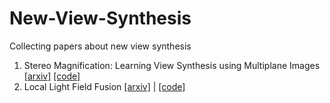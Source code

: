 # New-View-Synthesis
Collecting papers about new view synthesis

1. Stereo Magnification: Learning View Synthesis using Multiplane Images [[arxiv]](https://arxiv.org/pdf/1805.09817.pdf) [[code]](https://github.com/google/stereo-magnification?utm_source=catalyzex.com)
2. Local Light Field Fusion [[arxiv]](https://arxiv.org/pdf/1905.00889.pdf) | [[code]](https://github.com/Fyusion/LLFF?utm_source=catalyzex.com)
